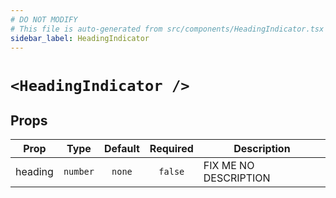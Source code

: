 ```yaml
---
# DO NOT MODIFY
# This file is auto-generated from src/components/HeadingIndicator.tsx
sidebar_label: HeadingIndicator
---
```


# `<HeadingIndicator />`

## Props

| Prop    |   Type   | Default | Required | Description           |
| ------- | :------: | :-----: | :------: | --------------------- |
| heading | `number` | `none`  | `false`  | FIX ME NO DESCRIPTION |
